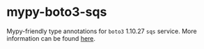 # mypy-boto3-sqs

Mypy-friendly type annotations for `boto3` 1.10.27 `sqs` service.
More information can be found [here](https://github.com/vemel/mypy_boto3).
